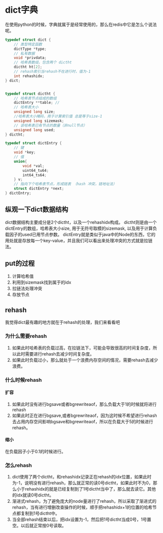 # dict字典

在使用python的时候，字典就属于是经常使用的，那么在redis中它是怎么个说法呢。

```c
typedef struct dict {
    // 类型特定函数
    dictType *type;
    // 私有数据
    void *privdata;
    // 哈希表数组，包含两个 dictht
    dictht ht[2]; 
    // rehash索引当rehash不在进行时，值为-1
    int rehashidx; 
} dict;


typedef struct dictht {
    // 哈希表节点组成的数组
    dictEntry **table; // 
    // 哈希表大小
    unsigned long size;
    //哈希表大小掩码，用于计算索引值 总是等于size-1
    unsigned long sizemask;
    // 该哈希表已有节点的数量（非null节点）
    unsigned long used;
} dictht;

typedef struct dictEntry {
    // 键
    void *key;
    // 值
    union{
        void *val;
        uint64_tu64;
        int64_ts64;
    } v;
    // 指向下个哈希表节点，形成链表 （hash 冲突，链地址法）
    struct dictEntry *next;
} dictEntry;
```
## 纵观一下dict数据结构
dict数据结构主要成分是2个dictht，以及一个rehashidx构成。
dictht则是由一个dictEntry的数组，哈希表大小size, 用于无符号取模的sizemask, 以及用于计算负载因子的used已用节点参数。
dictEntry就是类似于java中的Node的东西，它的用处就是存放每一个key-value，并且我们可以看出来处理冲突的方式就是拉链法。

## put的过程

1. 计算哈希值
2. 利用到sizemask找到属于的idx
3. 拉链法处理冲突
4. 存放节点

## rehash
我觉得dict最有趣的地方就在于rehash的处理，我们来看看吧

### 为什么需要rehash
1. 如果此时哈希表的负载过高，在拉链法下，可能会导致很高的时间复杂度，所以此时需要进行rehash去减少时间复杂度。
2. 如果此时负载过小，那么就处于一个浪费内存空间的情况，需要rehash去减少浪费。

### 什么时候rehash

#### 扩容
1. 如果此时没有进行bgsave或者bgrewriteaof，那么负载大于1的时候就将进行rehash
2. 如果此时正在进行bgsave,或者bgrewriteaof，因为这时候不希望进行rehash去占用内存空间影响bgsave和bgrewriteaof，所以在负载大于5的时候进行rehash。

#### 缩小
在负载因子小于0.1的时候进行。

### 怎么rehash
1. dict使用了两个dictht，和rehashidx记录正在rehash的idx位置，如果此时为-1，说明没有进行rehash，那么就正常的读0号dictht，如果此时不为0，那么小于rehashidx的就是已经复制到了1号dictht当中了，那么就去读它。其他的idx就读0号dictht。
2. 渐进式rehash，为了避免庞大的node量进行了rehash，所以采取了渐进式的rehash，当有进行增删改查操作的时候，顺手把rehashidx+1的位置的哈希节点都复制到1号dictht中。
3. 当全部rehash结束以后，把idx设置为-1，然后把1号dictht当成0号，1号置空。以后就正常按0号读取。